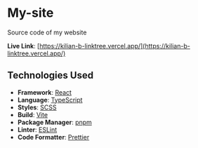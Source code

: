 # My-site

Source code of my website

**Live Link**: [https://kilian-b-linktree.vercel.app/](https://kilian-b-linktree.vercel.app/)

## Technologies Used

- **Framework**: [React](https://reactjs.org/) 
- **Language**: [TypeScript](https://www.typescriptlang.org/)
- **Styles**: [SCSS](https://sass-lang.com/)
- **Build**: [Vite](https://vitejs.dev/)
- **Package Manager**: [pnpm](https://pnpm.io/)
- **Linter**: [ESLint](https://eslint.org/)
- **Code Formatter**: [Prettier](https://prettier.io/)
